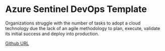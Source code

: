 
# Azure Sentinel DevOps Template

Organizations struggle with the number of tasks to adopt a cloud technology due the lack of an agile methodology to plan, execute,  validate its initial success and deploy into production.

[Github URL](https://raw.githubusercontent.com/microsoft/azuredevopsgenerator/master/azuresentinel/AzureSentinel.zip)
